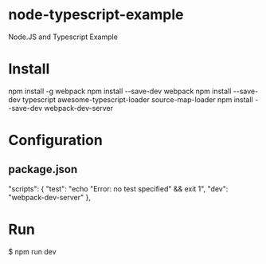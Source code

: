 # node-typescript-example
Node.JS and Typescript Example



# Install

npm install -g webpack
npm install --save-dev webpack
npm install --save-dev typescript awesome-typescript-loader source-map-loader
npm install --save-dev webpack-dev-server


# Configuration

## package.json

  "scripts": {
    "test": "echo \"Error: no test specified\" && exit 1",
    "dev": "webpack-dev-server"
  },

# Run

$ npm run dev
